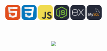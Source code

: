<div align="center">
  <img src="https://github.com/tandpfun/skill-icons/blob/main/icons/HTML.svg" width="50"/>
  <img src="https://github.com/tandpfun/skill-icons/blob/main/icons/CSS.svg" width="50"/>
  <img src="https://github.com/tandpfun/skill-icons/blob/main/icons/JavaScript.svg" width="50"/>
  <img src="https://github.com/tandpfun/skill-icons/blob/main/icons/NodeJS-Dark.svg" width="50"/>
  <img src="https://github.com/tandpfun/skill-icons/blob/main/icons/ExpressJS-Dark.svg" width="50"/>
  <img src="https://github.com/tandpfun/skill-icons/blob/main/icons/MySQL-Dark.svg" width="50"/>
</div>
<br><br>
<br><br>
<div align="center">
  <img src="https://media.tenor.com/d22Jj6OezUsAAAAi/isekai-quartet-anime.gif" width="250"/>
</div>








